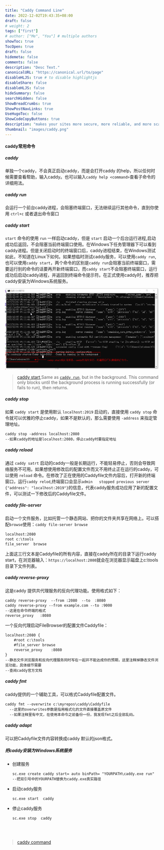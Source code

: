 ```yaml
---
title: "Caddy Command Line"
date: 2022-12-02T19:43:35+08:00
draft: false
# weight: 2
tags: ["first"]
# author: ["Me", "You"] # multiple authors
showToc: true
TocOpen: true
draft: false
hidemeta: false
comments: false
description: "Desc Text."
canonicalURL: "https://canonical.url/to/page"
disableHLJS: true # to disable highlightjs
disableShare: false
disableHLJS: false
hideSummary: false
searchHidden: false
ShowBreadCrumbs: true
ShowPostNavLinks: true
UseHugoToc: false
ShowCodeCopyButtons: true
description: "makes your sites more secure, more reliable, and more scalable than any other solution."
thumbnail: "images/caddy.png"
---
```


#### caddy常用命令

##### caddy

单独一个caddy，不会真正启动caddy，而是会打开caddy 的help，所以任何时候需要查看帮助，输入caddy。也可以输入`caddy help <command>`查看子命令的详细用法。

##### caddy run 

会运行一个前台caddy进程，会阻塞终端窗口，无法继续运行其他命令，直到你使用 `ctrl+c` 或者退出命令窗口

#####  caddy start 

`start` 命令的使用 `run` 一样启动caddy，但是 `start` 启动一个后台运行进程,启动成功后返回，不会阻塞当前终端窗口使用。在Windows下任务管理器下可以看到caddy进程。但是关闭启动时的终端窗口后，caddy进程结束，在Windows测试如此，不知道在Linux下如何。如果想临时测试caddy服务，可以使用`caddy run`,也可以使用`caddy start`，两个命令的区别是`caddy run`会阻塞当前终端窗口，需要运行别的命令的话要再开新终端窗口，而`caddy start`不会阻塞终端窗口，运行成功后启动caddy进程，并返回到终端命令提示符。在正式使用caddy时，推荐把caddy安装为Windows系统服务。

![](caddy-start-success.png)

> [caddy start](https://caddyserver.com/docs/command-line#caddy-start),Same as [`caddy run`](https://caddyserver.com/docs/command-line#caddy-run), but in the background. This command only blocks until the background  process is running successfully (or fails to run), then returns.

##### caddy stop

如果 `caddy start` 是使用默认 `localhost:2019` 启动的，直接使用 `caddy stop` 命令就可以优雅的停止caddy，如果不是默认的，那么需要使用 `-address` 来指定管理地址。

```text
caddy stop -address localhost:2080
--如果caddy的地址是localhost:2080，停止caddy时要指定地址
```

##### caddy  reload

通过 `caddy satrt` 启动的caddy一般是长期运行，不能轻易停止，否则会导致网络服务不可用。如果想使用修改后的配置文件而又不用终止正在运行的caddy，可以使用 `reload` 命令。在修改了正在使用的Caddyfile文件内容后，打开新的终端窗口，运行`caddy relod`,终端窗口会显示`admin   stopped previous server {"address": "localhost:2019"}`的信息，代表caddy服务成功应用了新的配置文件，可以测试一下修改后的Caddyfile文件。

##### caddy  file-server

启动一个文件服务，比如托管一个静态网站、把你的文件夹共享在网络上。可以搭配`browse`使用：`caddy file-server browse`

~~~
localhost:2080
root c:\tools
file_server  browse

~~~

上面这三行文本是Caddyfile的所有内容，直接在caddy所在的目录下运行caddy start，在浏览器输入：`https://localhost:2080`就会在浏览器显示磁盘上c:\tools目录下文件列表。

##### caddy reverse-proxy

这是caddy 提供共代理服务的反向代理功能。使用格式如下：

~~~
caddy reverse-proxy  --from :2080  --to  :8080
caddy reverse-proxy --from example.com --to :9000
--这是在命令终端的格式
reverse_proxy   :8080
~~~

一个反向代理启动FileBrowser的配置文件Caddyfile：

~~~
localhost:2080 {
	#root c:\tools
	#file_server browse
	reverse_proxy    :8080
}
--静态文件浏览服务和反向代理服务同时写在一起并不能达成你的预期，这里注释掉静态文件浏览功能，具体细节需要
--查阅caddy官方文档
~~~

##### caddy fmt

caddy提供的一个辅助工具，可以格式Caddyfile配置文件。

~~~
caddy fmt --overwrite c:\myrepos\caddy\Caddyfile
  --这里的overwrites参数是指用格式化的文件直接覆盖原文件
  --如果注释里有中文，在使用本命令之前备份一份，我发现fmt之后全部乱码。
~~~

##### caddy adapt 

可以把Caddyfile文件内容转换成caddy 默认的json格式。

##### 把caddy安装为Windows系统服务

* 创建服务

  ~~~
  sc.exe create caddy start= auto binPath= "YOURPATH\caddy.exe run"
  --把双引号中的YOURPATH替换为caddy.exe真实路径
  ~~~
  
* 启动caddy服务
  
  ~~~
  sc.exe start  caddy
  ~~~
* 停止caddy服务
  ~~~
  sc.exe stop  caddy




> [caddy command ](https://caddyserver.com/docs/getting-started#start-stop-run)

